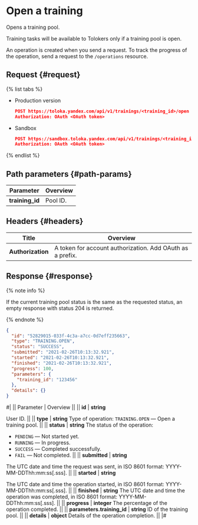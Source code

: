 # Open a training

Opens a training pool.

Training tasks will be available to Tolokers only if a training pool is open.

An operation is created when you send a request. To track the progress of the operation, send a request to the `/operations` resource.

## Request {#request}

{% list tabs %}

- Production version

  ```json
  POST https://toloka.yandex.com/api/v1/trainings/<training_id>/open
  Authorization: OAuth <OAuth token>
  ```

- Sandbox

  ```json
  POST https://sandbox.toloka.yandex.com/api/v1/trainings/<training_id>/open
  Authorization: OAuth <OAuth token>
  ```

{% endlist %}

## Path parameters {#path-params}

Parameter | Overview
----- | -----
**training_id** | Pool ID.


## Headers {#headers}

Title | Overview
----- | -----
**Authorization** | A token for account authorization. Add OAuth as a prefix.


## Response {#response}

{% note info %}

If the current training pool status is the same as the requested status, an empty response with status 204 is returned.

{% endnote %}


```json
{
  "id": "52829015-033f-4c3a-a7cc-0d7eff235663",
  "type": "TRAINING.OPEN",
  "status": "SUCCESS",
  "submitted": "2021-02-26T10:13:32.921",
  "started": "2021-02-26T10:13:32.921",
  "finished": "2021-02-26T10:13:32.921",
  "progress": 100,
  "parameters": {
    "training_id": "123456"
  },
  "details": {}
}
```

#|
|| Parameter | Overview ||
|| **id** | **string**

User ID. ||
|| **type** | **string**
Type of operation: `TRAINING.OPEN` — Open a training pool. ||
|| **status** | **string**
The status of the operation:
- `PENDING` — Not started yet.
- `RUNNING` — In progress.
- `SUCCESS` — Completed successfully.
- `FAIL` — Not completed. ||
|| **submitted** | **string**

The UTC date and time the request was sent, in ISO 8601 format: YYYY-MM-DDThh:mm:ss[.sss]. ||
|| **started** | **string**

The UTC date and time the operation started, in ISO 8601 format: YYYY-MM-DDThh:mm:ss[.sss]. ||
|| **finished** | **string**
The UTC date and time the operation was completed, in ISO 8601 format: YYYY-MM-DDThh:mm:ss[.sss]. ||
|| **progress** | **integer**
The percentage of the operation completed. ||
|| **parameters.training_id** | **string**
ID of the training pool. ||
|| **details** | **object**
Details of the operation completion. ||
|#

